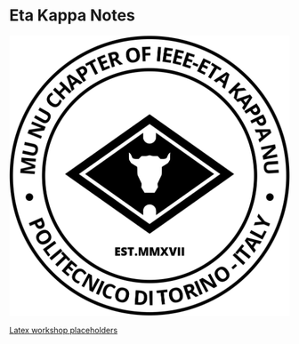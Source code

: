 # Eta Kappa Notes

![HKN Logo](resources/imgs/hkn_logo.svg)

[Latex workshop placeholders](https://github.com/James-Yu/LaTeX-Workshop/wiki/Compile#placeholders)
